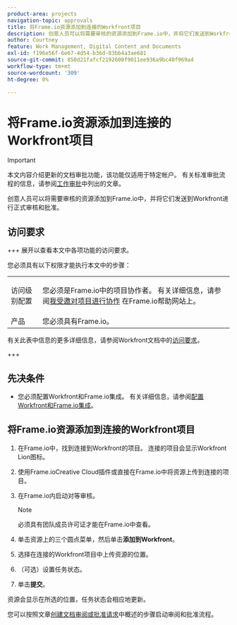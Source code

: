 ```yaml
---
product-area: projects
navigation-topic: approvals
title: 将Frame.io资源添加到连接的Workfront项目
description: 创意人员可以将需要审核的资源添加到Frame.io中，并将它们发送到Workfront进行正式审核和批准。
author: Courtney
feature: Work Management, Digital Content and Documents
exl-id: f196e56f-6e67-4d54-b36d-83bb4a3ae681
source-git-commit: 850d21fafcf2192600f9011ee936a9bc40f969a4
workflow-type: tm+mt
source-wordcount: '309'
ht-degree: 0%

---
```


# 将Frame.io资源添加到连接的Workfront项目

>[!IMPORTANT]
>
>本文内容介绍更新的文档审批功能，该功能仅适用于特定帐户。 有关标准审批流程的信息，请参阅[工作审批](/help/quicksilver/review-and-approve-work/manage-approvals/manage-approvals.md)中列出的文章。

创意人员可以将需要审核的资源添加到Frame.io中，并将它们发送到Workfront进行正式审核和批准。

## 访问要求

+++ 展开以查看本文中各项功能的访问要求。

您必须具有以下权限才能执行本文中的步骤：

<table style="table-layout:auto"> 
 <col> 
 <col> 
 <tbody> 
  <!-- <tr> 
   <td role="rowheader">Adobe Workfront plan</td> 
   <td> <p>Any</p> </td> 
  </tr> 
  <tr> 
   <td role="rowheader">Adobe Workfront license</td> 
   <td> <p>Standard</p> </td> 
  </tr> -->
  <tr> 
   <td role="rowheader">访问级别配置</td> 
   <td> <p>您必须是Frame.io中的项目协作者。 有关详细信息，请参阅<a href="https://support.frame.io/en/articles/11125-i-ve-been-invited-to-collaborate-on-a-project">我受邀对项目进行协作</a>
 在Frame.io帮助网站上。</p> </td> 
  </tr> 
   <tr>
   <td>产品
   </td>
   <td>您必须具有Frame.io。
   </td>
  </tr>
 </tbody> 
</table>

有关此表中信息的更多详细信息，请参阅Workfront文档中的[访问要求](/help/quicksilver/administration-and-setup/add-users/access-levels-and-object-permissions/access-level-requirements-in-documentation.md)。

+++

## 先决条件

* 您必须配置Workfront和Frame.io集成。 有关详细信息，请参阅[配置Workfront和Frame.io集成](/help/quicksilver/administration-and-setup/configure-integrations/configure-wf-and-frame.md)。

## 将Frame.io资源添加到连接的Workfront项目

1. 在Frame.io中，找到连接到Workfront的项目。 连接的项目会显示Workfront Lion图标。

1. 使用Frame.ioCreative Cloud插件或直接在Frame.io中将资源上传到连接的项目。

1. 在Frame.io内启动对等审核。

   >[!NOTE]
   >
   >必须具有团队成员许可证才能在Frame.io中查看。

1. 单击资源上的三个圆点菜单，然后单击&#x200B;**添加到Workfront**。

1. 选择在连接的Workfront项目中上传资源的位置。

1. （可选）设置任务状态。

1. 单击&#x200B;**提交**。

资源会显示在所选的位置，任务状态会相应地更新。

您可以按照文章[创建文档审阅或批准请求](/help/quicksilver/review-and-approve-work/document-reviews-and-approvals/manage-document-approvals/create-a-document-approval.md)中概述的步骤启动审阅和批准流程。
